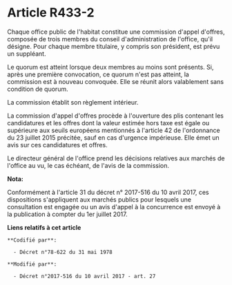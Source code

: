 # Article R433-2

Chaque office public de l'habitat constitue une commission d'appel d'offres, composée de trois membres du conseil
d'administration de l'office, qu'il désigne. Pour chaque membre titulaire, y compris son président, est prévu un suppléant.

Le quorum est atteint lorsque deux membres au moins sont présents. Si, après une première convocation, ce quorum n'est pas
atteint, la commission est à nouveau convoquée. Elle se réunit alors valablement sans condition de quorum.

La commission établit son règlement intérieur.

La commission d'appel d'offres procède à l'ouverture des plis contenant les candidatures et les offres dont la valeur estimée
hors taxe est égale ou supérieure aux seuils européens mentionnés à l'article 42 de l'ordonnance du 23 juillet 2015 précitée,
sauf en cas d'urgence impérieuse. Elle émet un avis sur ces candidatures et offres.

Le directeur général de l'office prend les décisions relatives aux marchés de l'office au vu, le cas échéant, de l'avis de la
commission.

**Nota:**

Conformément à l'article 31 du décret n° 2017-516 du 10 avril 2017, ces dispositions s'appliquent aux marchés publics pour
lesquels une consultation est engagée ou un avis d'appel à la concurrence est envoyé à la publication à compter du 1er
juillet 2017.

**Liens relatifs à cet article**

	**Codifié par**:

	  - Décret n°78-622 du 31 mai 1978

	**Modifié par**:

	  - Décret n°2017-516 du 10 avril 2017 - art. 27
